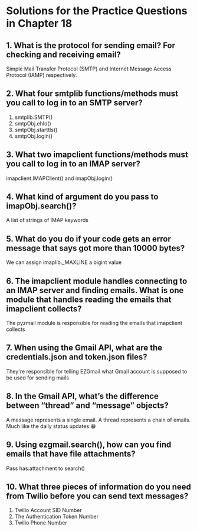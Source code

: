 # Solutions for the Practice Questions in Chapter 18

## 1. What is the protocol for sending email? For checking and receiving email?
Simple Mail Transfer Protocol (SMTP) and Internet Message Access Protocol (IAMP) respectively.
## 2. What four smtplib functions/methods must you call to log in to an SMTP server?
1. smtplib.SMTP()
2. smtpObj.ehlo()
3. smtpObj.starttls()
4. smtpObj.login()
## 3. What two imapclient functions/methods must you call to log in to an IMAP server?
imapclient.IMAPClient() and imapObj.login()
## 4. What kind of argument do you pass to imapObj.search()?
A list of strings of IMAP keywords
## 5. What do you do if your code gets an error message that says got more than 10000 bytes?
We can assign imaplib._MAXLINE a bigint value
## 6. The imapclient module handles connecting to an IMAP server and finding emails. What is one module that handles reading the emails that imapclient collects?
The pyzmail module is responsible for reading the emails that imapclient collects
## 7. When using the Gmail API, what are the credentials.json and token.json files?
They're responsible for telling EZGmail what Gmail account is supposed to be used for sending mails
## 8. In the Gmail API, what’s the difference between “thread” and “message” objects?
A message represents a single email. A thread represents a chain of emails. Much like the daily status updates :grin:
## 9. Using ezgmail.search(), how can you find emails that have file attachments?
Pass has:attachment to search()
## 10. What three pieces of information do you need from Twilio before you can send text messages?
1. Twilio Account SID Number
2. The Authentication Token Number
3. Twilio Phone Number